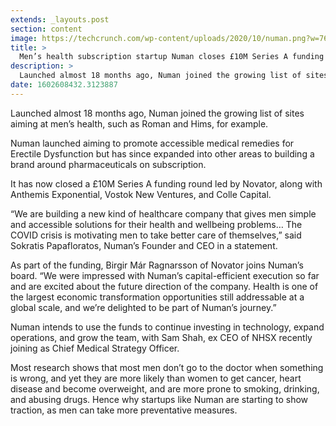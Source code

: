 ```yaml
--- 
extends: _layouts.post 
section: content 
image: https://techcrunch.com/wp-content/uploads/2020/10/numan.png?w=764 
title: > 
  Men’s health subscription startup Numan closes £10M Series A funding round – TechCrunch 
description: > 
  Launched almost 18 months ago, Numan joined the growing list of sites aiming at men’s health, such as Roman and Hims, for example.Numan launched aiming to promote accessible medical remedies for Erectile Dysfunction but has since expanded into other areas to building a brand around pharmaceuticals on subscription.It has now closed a £10M Series A funding round led by Novator, along with Anthemis Exponential, Vostok New Ventures, and Colle Capital.As part of the funding, Birgir Már Ragnarsson of Novator joins Numan’s board.Hence why startups like Numan are starting to show traction, as men can take more preventative measures. 
date: 1602608432.3123887 
--- 
```

Launched almost 18 months ago, Numan joined the growing list of sites aiming at men’s health, such as Roman and Hims, for example.

Numan launched aiming to promote accessible medical remedies for Erectile Dysfunction but has since expanded into other areas to building a brand around pharmaceuticals on subscription.

It has now closed a £10M Series A funding round led by Novator, along with Anthemis Exponential, Vostok New Ventures, and Colle Capital.



“We are building a new kind of healthcare company that gives men simple and accessible solutions for their health and wellbeing problems… The COVID crisis is motivating men to take better care of themselves,” said Sokratis Papafloratos, Numan’s Founder and CEO in a statement.

As part of the funding, Birgir Már Ragnarsson of Novator joins Numan’s board. “We were impressed with Numan’s capital-efficient execution so far and are excited about the future direction of the company. Health is one of the largest economic transformation opportunities still addressable at a global scale, and we’re delighted to be part of Numan’s journey.”



Numan intends to use the funds to continue investing in technology, expand operations, and grow the team, with Sam Shah, ex CEO of NHSX recently joining as Chief Medical Strategy Officer.

Most research shows that most men don’t go to the doctor when something is wrong, and yet they are more likely than women to get cancer, heart disease and become overweight, and are more prone to smoking, drinking, and abusing drugs. Hence why startups like Numan are starting to show traction, as men can take more preventative measures.